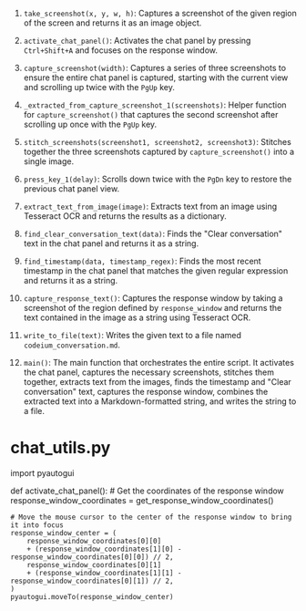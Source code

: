 1. `take_screenshot(x, y, w, h)`: Captures a screenshot of the given region of the screen and returns it as an image object.

2. `activate_chat_panel()`: Activates the chat panel by pressing `Ctrl+Shift+A` and focuses on the response window.

3. `capture_screenshot(width)`: Captures a series of three screenshots to ensure the entire chat panel is captured, starting with the current view and scrolling up twice with the `PgUp` key.

4. `_extracted_from_capture_screenshot_1(screenshots)`: Helper function for `capture_screenshot()` that captures the second screenshot after scrolling up once with the `PgUp` key.

5. `stitch_screenshots(screenshot1, screenshot2, screenshot3)`: Stitches together the three screenshots captured by `capture_screenshot()` into a single image.

6. `press_key_1(delay)`: Scrolls down twice with the `PgDn` key to restore the previous chat panel view.

7. `extract_text_from_image(image)`: Extracts text from an image using Tesseract OCR and returns the results as a dictionary.

8. `find_clear_conversation_text(data)`: Finds the "Clear conversation" text in the chat panel and returns it as a string.

9. `find_timestamp(data, timestamp_regex)`: Finds the most recent timestamp in the chat panel that matches the given regular expression and returns it as a string.

10. `capture_response_text()`: Captures the response window by taking a screenshot of the region defined by `response_window` and returns the text contained in the image as a string using Tesseract OCR.

11. `write_to_file(text)`: Writes the given text to a file named `codeium_conversation.md`.

12. `main()`: The main function that orchestrates the entire script. It activates the chat panel, captures the necessary screenshots, stitches them together, extracts text from the images, finds the timestamp and "Clear conversation" text, captures the response window, combines the extracted text into a Markdown-formatted string, and writes the string to a file.


# chat_utils.py
import pyautogui


def activate_chat_panel():
    # Get the coordinates of the response window
    response_window_coordinates = get_response_window_coordinates()

    # Move the mouse cursor to the center of the response window to bring it into focus
    response_window_center = (
        response_window_coordinates[0][0]
        + (response_window_coordinates[1][0] - response_window_coordinates[0][0]) // 2,
        response_window_coordinates[0][1]
        + (response_window_coordinates[1][1] - response_window_coordinates[0][1]) // 2,
    )
    pyautogui.moveTo(response_window_center)
